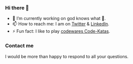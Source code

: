 ### Hi there 👋

- 🔭 I’m currently working on god knows what 🙂.
- 📫 How to reach me: I am on [Twitter](https://twitter.com/OthmanCherradi?s=09) & [LinkedIn](https://www.linkedin.com/in/otmane-cherradi/).
- ⚡ Fun fact: I like to play [codewares Code-Katas](https://www.codewars.com/).

### Contact me
I would be more than happy to respond to all your questions.

<!-- - 💬 Ask me about Full Stack [NestJS](https://nestjs.com), [Angular](https://angular.dev) and [Python](https://www.python.org/)! -->
<!--
**otmanecherradi/otmanecherradi** is a ✨ _special_ ✨ repository because its `README.md` (this file) appears on your GitHub profile.

Here are some ideas to get you started:

- 🔭 I’m currently working on ...
- 🌱 I’m currently learning ...
- 👯 I’m looking to collaborate on ...
- 🤔 I’m looking for help with ...
- 💬 Ask me about ...
- 📫 How to reach me: ...
- 😄 Pronouns: ...
- ⚡ Fun fact: ...
-->
